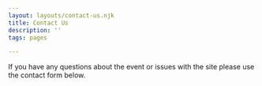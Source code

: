 ```yaml
---
layout: layouts/contact-us.njk
title: Contact Us
description: ''
tags: pages

---
```


If you have any questions about the event or issues with the site please use the contact form below.
